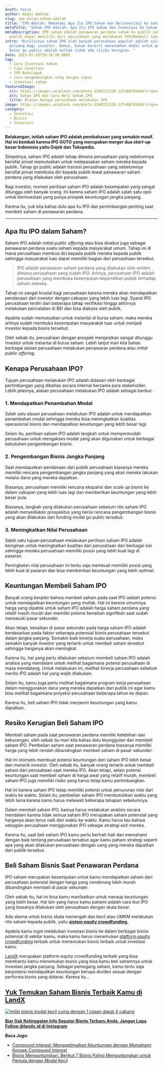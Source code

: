 ```yaml
---
draft: false
author: Abdul Wahhab
slug: ipo-dalam-saham-adalah
title: "IPO Adalah: Memahami Apa Itu IPO Saham dan Berinvestasi ke Saham IPO"
metaTitle: "Saham IPO Adalah: Apa Itu IPO Saham dan Investasi ke Saham IPO"
metaDescription: IPO saham adalah penawaran perdana saham ke publik sehingga
  publik dapat memiliki dari perusahaan yang melakukan IPO|Membeli Saham IPO
intro: "Dirilisnya saham IPO oleh banyak perusahaan populer adalah salah satu
  peluang bagi investor. Namun, bukan berarti menanamkan modal untuk perusahaan
  besar go public adalah mutlak tidak ada risiko kerugian. "
date: 2021-07-20T10:16:50.000Z
tag:
  - Cara Investasi Saham
  - tips investasi
  - IPO Bukalapak
  - cara mengembangkan uang dengan cepat
  - investasi saham
featuredImage:
  src: https://images.unsplash.com/photo-1560221328-12fe60f83ab8?crop=entropy&cs=tinysrgb&fit=max&fm=jpg&ixid=MnwxMTc3M3wwfDF8c2VhcmNofDJ8fHN0b2NrfGVufDB8fHx8MTY0MDMzMzA0MQ&ixlib=rb-1.2.1&q=80&w=1080
  alt: Saham IPO dan Cara Beli Saham IPO
  title: Alasan kenapa perusahaan melakukan IPO
image: https://images.unsplash.com/photo-1560221328-12fe60f83ab8?crop=entropy&cs=tinysrgb&fit=max&fm=jpg&ixid=MnwxMTc3M3wwfDF8c2VhcmNofDJ8fHN0b2NrfGVufDB8fHx8MTY0MDMzMzA0MQ&ixlib=rb-1.2.1&q=80&w=1080
category:
  - Investasi
  - Bisnis
  - Investasi
---
```

**Belakangan, istilah saham IPO adalah pembahasan yang semakin masif. Hal ini kembali karena IPO GOTO yang merupakan merger dua *start-up* besar Indonesia yaitu Gojek dan Tokopedia.**

Simpelnya, saham IPO adalah tahap dimana perusahaan yang sebelumnya bersifat privat memutuskan untuk melepasakan saham mereka kepada publik. Tahap go public adalah transisi perusahaan yang sebelumnya bersifat privat membuka diri kepada publik lewat penawaran saham perdana yang dilakukan oleh perusahaan. 

Bagi investor, momen perilisan saham IPO adalah kesempatan yang sangat ditunggu oleh banyak orang. Ini karena saham IPO adalah salah satu opsi untuk berinvestasi yang punya prospek keuntungan jangka panjang.

Karena itu, yuk kita bahas dulu apa itu IPO dan pertimbangan penting saat membeli saham di penawaran perdana.

- - -

## Apa Itu IPO dalam Saham?

Saham IPO adalah *initial public offering* atau bisa disebut juga sebagai penawaran perdana suatu saham kepada masyarakat umum. Tahap ini di mana perusahaan membua diri kepada publik mereka kepada publik sehingga masyarakat luas dapat memiliki bagian dari perusahaan tersebut.

> IPO adalah penawaran saham perdana yang dilakukan oleh emiten dimana perusahaan yang sudah IPO. Artinya, perusahaan IPO adalah perusahaan yang membuka kesempatan kepemilikan publik terhadap saham mereka.

Tahap ini sangat krusial bagi perusahaan karena mereka akan mendapatkan pendanaan dari investor dengan cakupan yang lebih luas lagi. Syarat IPO perusahaan terdiri dari beberapa tahap verifikasi hingga akhirnya melakukan pencatatan di BEI dan bisa diakses oleh publik.

Apabila sudah memutuskan untuk melantai di bursa saham, maka mereka artinya sudah membuka kesempatan masyarakat luas untuk menjadi investor kepada bisnis tersebut.

Oleh sebab itu, perusahaan dengan prospek menjanjikan sangat ditunggu investor untuk melantai di bursa saham. Lebih lanjut mari kita bahas berbagai alasan perusahaan melakukan penawaran perdana atau *initial public offering*.

## Kenapa Perusahaan IPO?

Tujuan perusahaan melakukan IPO adalah didasari oleh berbagai pertimbangan yang dibahas secara internal bersama para stakeholder. Lebih jelasnya, alasan perusahaan melakukan IPO adalah sebagai berikut.

### 1. Mendapatkan Penambahan Modal

Salah satu alasan perusahaan melakukan IPO adalah untuk mendapatkan penambahan modal sehingga mereka bisa meningkatkan kualitas operasional bisnis dan mendapatkan keuntungan yang lebih besar lagi. 

Selain itu, perilisan saham IPO adalah langkah untuk mempermudah perusahaan untuk mengakses modal yang akan digunakan untuk berbagai kebutuhan pengembangan bisnis.

### 2. Pengembangan Bisnis Jangka Panjang

Saat mendapatkan pendanaan dari publik perusahaan biasanya mereka memiliki rencana pengembangan jangka panjang yang akan mereka lakukan melalui dana yang mereka dapatkan.

Biasanya, perusahaan memiliki rencana ekspansi dan *scale up* bisnis ke dalam cakupan yang lebih luas lagi dan memberikan keuntungan yang lebih besar pula.

Biasanya, langkah yang dilakukan perusahaan sebelum rilis saham IPO adalah menyediakan prospektus yang berisi rencana pengembangan bisnis yang akan dilakukan dari funding modal go public tersebut. 

### 3. Meningkatkan Nilai Perusahaan

Salah satu tujuan perusahaan melakukan perilisan saham IPO adalah keinginan untuk meningkatkan kualitas dari perusahaan dari berbagai sisi sehingga mereka perusahaan memiliki posisi yang lebih kuat lagi di pasaran.

Peningkatan nilai perusahaan ini tentu saja membuat memiliki posisi yang lebih kuat di pasaran dan bisa memberikan keuntungan yang lebih optimal.

## Keuntungan Membeli Saham IPO

Banyak orang berpikir bahwa membeli saham pada saat IPO adalah potensi untuk mendapatkan keuntungan yang mutlak. Hal ini karena umumnya harga yang dipatok untuk saham IPO adalah harga saham perdana yang relatif masih murah dan memiliki potensi kenaikan signifikan saat sudah memasuki pasar sekunder. 

Akan tetapi, kenaikan di pasar sekunder pada harga saham IPO adalah berdasarkan pada faktor seberapa potensial bisnis perusahaan tersebut dalam jangka panjang. Semakin baik kinerja suatu perusahaan, maka semakin banyak investor yang tertarik untuk membeli saham tersebut sehingga harganya akan meningkat. 

Karena itu, hal yang perlu dilakukan sebelum membeli saham IPO adalah analisis yang mendalam untuk melihat bagaimana potensi perusahaan di masa mendatang. Untuk melakukan ini, melihat kinerja perusahaan sebelum merilis IPO adalah hal yang wajib dilakukan. 

Selain itu, kamu juga perlu melihat bagaimana program kerja perusahaan dalam menggunakan dana yang mereka dapatkan dari publik ini agar kamu bisa melihat bagaimana proyeksi perusahaan beberapa tahun ke depan. 

Karena itu, beli saham IPO tidak menjamin keuntungan yang kamu dapatkan.  

## Resiko Kerugian Beli Saham IPO

Membeli saham pada saat penawaran perdana memiliki kelebihan dan kekurangan, oleh sebab itu mari kita bahas dulu keunggulan dari membeli saham IPO. Pembelian saham saat penawaran perdana biasanya memiliki harga yang lebih rendah dibandingkan membeli saham di pasar sekunder.

Hal ini otomatis membuat potensi keuntungan dari saham IPO lebih besar dan menarik investor. Oleh sebab itu, banyak orang tertarik untuk membeli saham dari perusahaan saat mereka IPO. Akan tetapi, selain potensi keuntungan saat membeli saham di harga awal yang relatif murah, membeli saham IPO juga memiliki risiko yang harus tetap kamu pertimbangkan.

Hal ini karena saham IPO tetap memiliki potensi untuk penurunan nilai dari waktu ke waktu. Selain itu, pembelian saham IPO membutuhkan waktu yang lebih lama karena kamu harus melewati beberapa tahapan sebelumnya.

Dalam membeli saham IPO, kamua harus melakukan analisis secara mendalam karena tidak semua saham IPO merupakan saham potensial yang harganya akan terus naik dari waktu ke waktu. Kamu harus tau bahwa sebagian perusahaan menggunakan IPO sebagai strategi exit mereka. 

Karena itu, saat beli saham IPO kamu perlu berhati-hati dan memahami dengan baik tentang perusahaan tersebut agar kamu paham strategi seperti apa yang akan dilakukan perusahaan dengan uang yang mereka dapatkan dari publik tersebut.

## Beli Saham Bisnis Saat Penawaran Perdana

IPO saham merupakan kesempatan untuk kamu mendapatkan saham dari perusahaan potensial dengan harga yang cenderung lebih murah dibandingkan membeli di pasar sekunder.

Oleh sebab itu, hal ini bisa kamu manfaatkan untuk meraup keuntungan yang lebih besar. Hal lain yang harus kamu pahami adalah cara ikut IPO yang biasanya dilakukan oleh perusahaan dengan skala besar.

Ada skema untuk bisnis skala menengah dan kecil atau UMKM melakukan rilis saham kepada publik, yaitu **[sistem equity crowdfunding.](https://app.landx.id/?utm_source=Organic+Page&utm_medium=Content+Blog&utm_campaign=BlogLandX&utm_id=Blog)**

Apabila kamu ingin melakukan investasi bisnis ke dalam berbagai bisnis potensial di sekitar kamu, maka kamu harus menemukan [platform equity crowdfunding](https://landx.id/) terbaik untuk menemukan bisnis terbaik untuk investasi kamu.

[LandX](https://landx.id/) merupakan platform equity crowdfunding terbaik yang bisa membantu kamu menemukan bisnis yang bisa kamu beli sahamnya untuk investasi jangka panjang. Sebagai pemegang saham, kamu tentu saja berpotensi mendapatkan keuntungan berupa dividen sesuai dengan performa bisnis yang didanai. Karena itu...

## **[Yuk Temukan Saham Bisnis Terbaik Kamu di LandX](https://app.landx.id/?utm_source=Organic+Page&utm_medium=Content+Blog&utm_campaign=BlogLandX&utm_id=Blog)**

<!--StartFragment-->

[![miliki bisnis modal kecil cuma dengan 1 jutaan dapat 4 cabang ](https://accountgram-production.sfo2.cdn.digitaloceanspaces.com/landx_ghost/2021/11/jadi-owner-bisnis-hanya-1-jutaan-dengan-cuan-yang-sangat-menjanjikan.png)](https://app.landx.id/?utm_source=Organic+Page&utm_medium=Content+Blog&utm_campaign=BlogLandX&utm_id=Blog)

<!--EndFragment-->

**[Biar Gak Ketinggalan Info Seputar Bisnis Terbaru Anda, Jangan Lupa Follow @landx.id di Instagram](https://instagram.com/landx.id?utm_medium=copy_link)**

**Baca Juga:**

* [Compound Interest: Mengoptimalkan Keuntungan dengan Memahami Konsep Compound Interest](https://landx.id/blog/compound-interest-adalah/)
* [Bisnis Menguntungkan: Berikut 7 Bisnis Paling Menguntungkan untuk Pemula dengan Modal Keci](https://landx.id/blog/7-bisnis-yang-menguntungkan-untuk-pemula/)l
